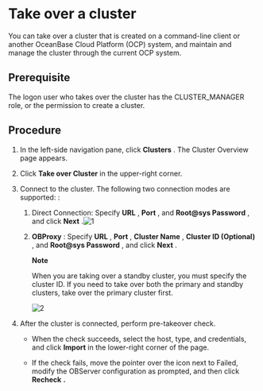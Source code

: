 Take over a cluster 
========================================

You can take over a cluster that is created on a command-line client or another OceanBase Cloud Platform (OCP) system, and maintain and manage the cluster through the current OCP system. 

**Prerequisite** 
-------------------------------------

The logon user who takes over the cluster has the CLUSTER_MANAGER role, or the permission to create a cluster.

**Procedure** 
----------------------------------

1. In the left-side navigation pane, click **Clusters** . The Cluster Overview page appears.

   

2. Click **Take over Cluster** in the upper-right corner.

   

3. Connect to the cluster. The following two connection modes are supported: : 

   1. Direct Connection: Specify **URL** , **Port** , and **Root@sys Password** , and click **Next** .![1](https://help-static-aliyun-doc.aliyuncs.com/assets/img/en-US/4125306461/p393995.png)

      
   
   2. **OBProxy** : Specify **URL** , **Port** , **Cluster Name** , **Cluster ID (Optional)** , and **Root@sys Password** , and click **Next** . 

      **Note**

      

      When you are taking over a standby cluster, you must specify the cluster ID. If you need to take over both the primary and standby clusters, take over the primary cluster first.

      ![2](https://help-static-aliyun-doc.aliyuncs.com/assets/img/en-US/4125306461/p393999.png)
      
   

   

4. After the cluster is connected, perform pre-takeover check. 

   * When the check succeeds, select the host, type, and credentials, and click **Import** in the lower-right corner of the page.

     
   
   * If the check fails, move the pointer over the icon next to Failed, modify the OBServer configuration as prompted, and then click **Recheck** **.**

     
   

   



